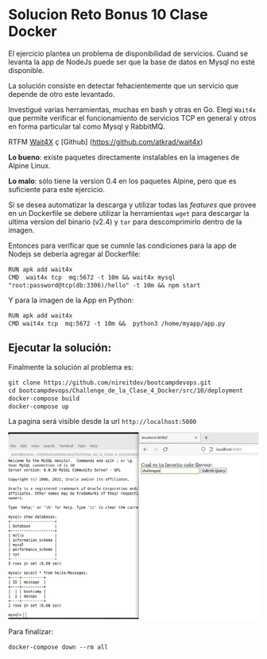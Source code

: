 # Solucion Reto Bonus 10 Clase Docker

El ejercicio plantea un problema de disponibilidad de servicios. Cuand se levanta la app de NodeJs puede ser que la base de datos en Mysql no esté disponible.

La solución consiste en detectar fehacientemente que un servicio que depende de otro este levantado.

Investigué varias herramientas, muchas en bash y otras en Go. Elegí `Wait4x` que permite verificar el funcionamiento de servicios TCP en general y otros en forma particular tal como Mysql y RabbitMQ. 

RTFM [Wait4X](https://wait4x.dev/) ç
[Github] (https://github.com/atkrad/wait4x)

**Lo bueno**: existe paquetes directamente instalables en la imagenes de Alpine Linux.

**Lo malo**: sólo tiene la version 0.4 en los paquetes Alpine, pero que es suficiente para este ejercicio.

Si se desea automatizar la descarga y utilizar todas las *features* que provee en un Dockerfile se debere utilizar la herramientas `wget` para descargar la ultima version del binario (v2.4) y `tar` para descomprimirlo dentro de la imagen.


Entonces para verificar que se cumnle las condiciones para la app de Nodejs se debería agregar al Dockerfile:

````
RUN apk add wait4x
CMD  wait4x tcp  mq:5672 -t 10m && wait4x mysql "root:password@tcp(db:3306)/hello" -t 10m && npm start

````
Y para la imagen de la App en Python:

````
RUN apk add wait4x
CMD wait4x tcp  mq:5672 -t 10m &&  python3 /home/myapp/app.py
````



## Ejecutar la solución:
Finalmente la solución al problema es:

````
git clone https://github.com/nireitdev/bootcampdevops.git
cd bootcampdevops/Challenge_de_la_Clase_4_Docker/src/10/deployment
docker-compose build
docker-compose up 
````

La pagina será visible desde la url `http://localhost:5000`


![src](./img/sol10_01.jpg)

Para finalizar:

```
docker-compose down --rm all
```